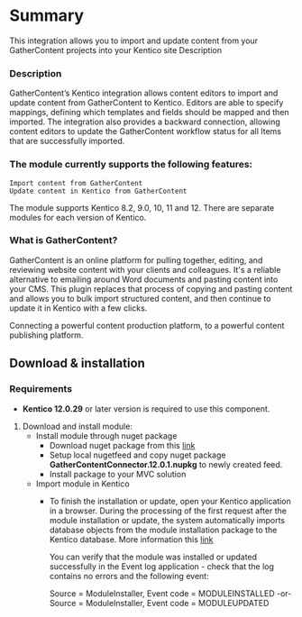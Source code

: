 # Summary
This integration allows you to import and update content from your GatherContent projects into your Kentico site
Description

### Description
GatherContent’s Kentico integration allows content editors to import and update content from GatherContent to Kentico. Editors are able to specify mappings, defining which templates and fields should be mapped and then imported. The integration also provides a backward connection, allowing content editors to update the GatherContent workflow status for all Items that are successfully imported.

### The module currently supports the following features:
    Import content from GatherContent
    Update content in Kentico from GatherContent

The module supports Kentico 8.2, 9.0, 10, 11 and 12. There are separate modules for each version of Kentico.

### What is GatherContent?
GatherContent is an online platform for pulling together, editing, and reviewing website content with your clients and colleagues. It's a reliable alternative to emailing around Word documents and pasting content into your CMS. This plugin replaces that process of copying and pasting content and allows you to bulk import structured content, and then continue to update it in Kentico with a few clicks.

Connecting a powerful content production platform, to a powerful content publishing platform.

## Download & installation
### Requirements
* **Kentico 12.0.29** or later version is required to use this component.
1. Download and install module:
    * Install module through nuget package
        * Download nuget package from this [link](https://github.com/gathercontent/kentico-plugin/blob/release/v12/NugetPackage/GatherContentConnector.12.0.1.nupkg)
        * Setup local nugetfeed and copy nuget package **GatherContentConnector.12.0.1.nupkg** to newly created feed.
        * Install package to your MVC solution
    * Import module in Kentico
        * To finish the installation or update, open your Kentico application in a browser. During the processing of the first request after the module installation or 
            update, the system automatically imports database objects from the module installation package to the Kentico database.
            More information this [link](https://docs.kentico.com/k12/deploying-websites/exporting-and-importing-sites/importing-a-site-or-objects)

            You can verify that the module was installed or updated successfully in the Event log application - check that the log contains no errors and the following event:

            Source = ModuleInstaller, Event code = MODULEINSTALLED
            -or-
            Source = ModuleInstaller, Event code = MODULEUPDATED
